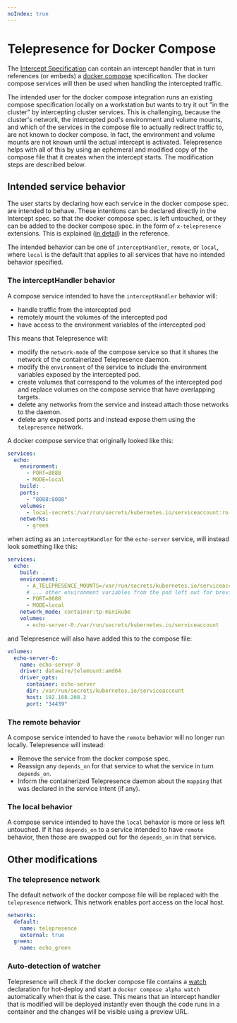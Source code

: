 ```yaml
---
noIndex: true
---
```


# Telepresence for Docker Compose

The [Intercept Specification](../technical-reference/intercepts/configure-intercept-using-specifications.md) can contain an intercept handler that in turn references (or embeds) a [docker compose](../technical-reference/intercepts/configure-intercept-using-specifications.md#compose) specification. The docker compose services will then be used when handling the intercepted traffic.

The intended user for the docker compose integration runs an existing compose specification locally on a workstation but wants to try it out "in the cluster" by intercepting cluster services. This is challenging, because the cluster's network, the intercepted pod's environment and volume mounts, and which of the services in the compose file to actually redirect traffic to, are not known to docker compose. In fact, the environment and volume mounts are not known until the actual intercept is activated. Telepresence helps with all of this by using an ephemeral and modified copy of the compose file that it creates when the intercept starts. The modification steps are described below.

## Intended service behavior

The user starts by declaring how each service in the docker compose spec. are intended to behave. These intentions can be declared directly in the Intercept spec. so that the docker compose spec. is left untouched, or they can be added to the docker compose spec. in the form of `x-telepresence` extensions. This is explained ([in detail](../technical-reference/intercepts/configure-intercept-using-specifications.md#compose)) in the reference.

The intended behavior can be one of `interceptHandler`, `remote`, or `local`, where `local` is the default that applies to all services that have no intended behavior specified.

### The interceptHandler behavior

A compose service intended to have the `interceptHandler` behavior will:

* handle traffic from the intercepted pod
* remotely mount the volumes of the intercepted pod
* have access to the environment variables of the intercepted pod

This means that Telepresence will:

* modify the `network-mode` of the compose service so that it shares the network of the containerized Telepresence daemon.
* modify the `environment` of the service to include the environment variables exposed by the intercepted pod.
* create volumes that correspond to the volumes of the intercepted pod and replace volumes on the compose service that have overlapping targets.
* delete any networks from the service and instead attach those networks to the daemon.
* delete any exposed ports and instead expose them using the `telepresence` network.

A docker compose service that originally looked like this:

```yaml
services:
  echo:
    environment:
      - PORT=8088
      - MODE=local
    build: .
    ports:
      - "8088:8088"
    volumes:
      - local-secrets:/var/run/secrets/kubernetes.io/serviceaccount:ro
    networks:
      - green
```

when acting as an `interceptHandler` for the `echo-server` service, will instead look something like this:

```yaml
services:
  echo:
    build: .
    environment:
      - A_TELEPRESENCE_MOUNTS=/var/run/secrets/kubernetes.io/serviceaccount
      # ... other environment variables from the pod left out for brevity.
      - PORT=8088
      - MODE=local
    network_mode: container:tp-minikube
    volumes:
      - echo-server-0:/var/run/secrets/kubernetes.io/serviceaccount
```

and Telepresence will also have added this to the compose file:

```yaml
volumes:
  echo-server-0:
    name: echo-server-0
    driver: datawire/telemount:amd64
    driver_opts:
      container: echo-server
      dir: /var/run/secrets/kubernetes.io/serviceaccount
      host: 192.168.208.2
      port: "34439"
```

### The remote behavior

A compose service intended to have the `remote` behavior will no longer run locally. Telepresence will instead:

* Remove the service from the docker compose spec.
* Reassign any `depends_on` for that service to what the service in turn `depends_on`.
* Inform the containerized Telepresence daemon about the `mapping` that was declared in the service intent (if any).

### The local behavior

A compose service intended to have the `local` behavior is more or less left untouched. If it has `depends_on` to a service intended to have `remote` behavior, then those are swapped out for the `depends_on` in that service.

## Other modifications

### The telepresence network

The default network of the docker compose file will be replaced with the `telepresence` network. This network enables port access on the local host.

```yaml
networks:
  default:
    name: telepresence
    external: true
  green:
    name: echo_green
```

### Auto-detection of watcher

Telepresence will check if the docker compose file contains a [watch](https://docs.docker.com/compose/file-watch/) declaration for hot-deploy and start a `docker compose alpha watch` automatically when that is the case. This means that an intercept handler that is modified will be deployed instantly even though the code runs in a container and the changes will be visible using a preview URL.
